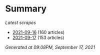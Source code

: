 # Summary
*Latest scrapes*
* [2021-09-16](https://github.com/nuuuwan/news_lk/blob/data/news_lk.2021-09-16.json) (160 articles)
* [2021-09-17](https://github.com/nuuuwan/news_lk/blob/data/news_lk.2021-09-17.json) (153 articles)

*Generated at 09:08PM, September 17, 2021*